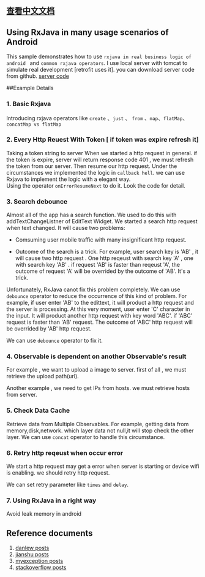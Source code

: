 ## [查看中文文档](https://github.com/chiclaim/awesome_android_rxjava/blob/master/README_CN.md)

## Using RxJava in many usage scenarios of Android

This sample demonstrates how to use  `rxjava in real business logic of android `  and  `common rxjava operators`.
I use local server with tomcat  to simulate real development [retrofit uses it].  you can download server code from github.
[server code](https://github.com/chiclaim/android_mvvm_server)


##Example Details

### 1. Basic Rxjava

Introducing rxjava operators like `create` 、`just` 、 `from`  、`map`、`flatMap`、`concatMap vs flatMap`



### 2. Every Http Reuest With Token [ if token was expire refresh it]  

Taking a token string to server When we started a http request in general. if the token is expire, server will return response code 401 , we must refresh the token from our server. Then resume our http request. Under the circumstances we implemented the logic in `callback hell`. 
we can use Rxjava to implement the logic with a elegant way.  
Using the operator `onErrorResumeNext` to do it.  Look the code for detail.





### 3. Search debounce

Almost all of the app has a search function.  We used to do this with addTextChangeListner of EditText Widget. We started a search http request when text changed. It will cause two problems:

* Comsuming user mobile traffic with many insignificant http request.

*  Outcome of the search is a trick. For example, user search key is 'AB' , it will cause two http request .  One http reqeust with search key 'A' , one with search key 'AB' . if request 'AB' is faster than reqeust 'A', the outcome of request 'A' will be overrided by the outcome of 'AB'.  It's a trick.  



Unfortunately, RxJava canot fix this problem completely. We can use  `debounce` operator to reduce the occurrence of this kind of problem. For example, if user enter 'AB' to the edittext, it will product a http request and the server is processing.  At this very moment, user enter 'C' character in the input. It will product another http request with key word 'ABC'.  if 'ABC' request is faster than 'AB' request. The outcome of 'ABC' http request will be overrided by 'AB' http request.



We can use `debounce` operator to fix it. 



###  4. Observable is dependent on another Observable's result

For example , we want to upload a image to server.  first of all , we must retrieve the upload path(url).

Another example , we need to get IPs from hosts. we must retrieve hosts from server.



### 5. Check Data Cache



Retrieve data from Multiple Observables.  For example, getting data from memory,disk,network. which layer data not null,it will stop check the other layer. We can use  `concat` operator to handle this circumstance.



### 6. Retry http reqeust when occur error

We start a http request may get a error when server is starting or device wifi is enabling. we should retry http request.

We can set retry parameter like  `times`  and  `delay`. 


### 7. Using RxJava in a right way
Avoid leak memory in android 

## Reference documents

1. [danlew posts](http://blog.danlew.net/page/6/)
2. [jianshu posts](http://www.jianshu.com/p/33c548bce571)
3. [myexception posts](http://www.myexception.cn/android/1949467.html)
4. [stackoverflow posts](http://stackoverflow.com/questions/26201420/retrofit-with-rxjava-handling-network-exceptions-globally)

